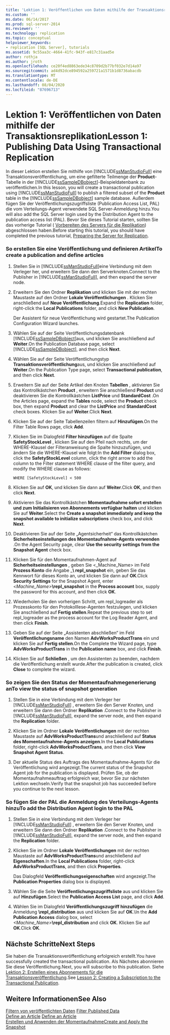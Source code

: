 ```yaml
---
title: 'Lektion 1: Veröffentlichen von Daten mithilfe der Transaktionsreplikation | Microsoft-Dokumentation'
ms.custom: ''
ms.date: 06/14/2017
ms.prod: sql-server-2014
ms.reviewer: ''
ms.technology: replication
ms.topic: conceptual
helpviewer_keywords:
- replication [SQL Server], tutorials
ms.assetid: 9c55aa3c-4664-41fc-943f-e817c31aad5e
author: rothja
ms.author: jroth
ms.openlocfilehash: ce20f4ed8863ede34c8709d2b77bf032e7d14a97
ms.sourcegitcommit: ad4d92dce894592a259721a1571b1d8736abacdb
ms.translationtype: MT
ms.contentlocale: de-DE
ms.lasthandoff: 08/04/2020
ms.locfileid: "87696713"
---
```

# <a name="lesson-1-publishing-data-using-transactional-replication"></a><span data-ttu-id="a6eee-102">Lektion 1: Veröffentlichen von Daten mithilfe der Transaktionsreplikation</span><span class="sxs-lookup"><span data-stu-id="a6eee-102">Lesson 1: Publishing Data Using Transactional Replication</span></span>
  <span data-ttu-id="a6eee-103"> In dieser Lektion erstellen Sie mithilfe von [!INCLUDE[ssManStudioFull](../../includes/ssmanstudiofull-md.md)] eine Transaktionsveröffentlichung, um eine gefilterte Teilmenge der **Product**-Tabelle in der [!INCLUDE[ssSampleDBobject](../../includes/sssampledbobject-md.md)]-Beispieldatenbank zu veröffentlichen.</span><span class="sxs-lookup"><span data-stu-id="a6eee-103">In this lesson, you will create a transactional publication using [!INCLUDE[ssManStudioFull](../../includes/ssmanstudiofull-md.md)] to publish a filtered subset of the **Product** table in the [!INCLUDE[ssSampleDBobject](../../includes/sssampledbobject-md.md)] sample database.</span></span> <span data-ttu-id="a6eee-104">Außerdem fügen Sie der Veröffentlichungszugriffsliste (Publication Access List, PAL) die vom Verteilungs-Agent verwendete SQL Server-Anmeldung hinzu.</span><span class="sxs-lookup"><span data-stu-id="a6eee-104">You will also add the SQL Server login used by the Distribution Agent to the publication access list (PAL).</span></span> <span data-ttu-id="a6eee-105">Bevor Sie dieses Tutorial starten, sollten Sie das vorherige Tutorial ( [Vorbereiten des Servers für die Replikation](tutorial-preparing-the-server-for-replication.md)) abgeschlossen haben.</span><span class="sxs-lookup"><span data-stu-id="a6eee-105">Before starting this tutorial, you should have completed the previous tutorial, [Preparing the Server for Replication](tutorial-preparing-the-server-for-replication.md).</span></span>  
  
### <a name="to-create-a-publication-and-define-articles"></a><span data-ttu-id="a6eee-106">So erstellen Sie eine Veröffentlichung und definieren Artikel</span><span class="sxs-lookup"><span data-stu-id="a6eee-106">To create a publication and define articles</span></span>  
  
1.  <span data-ttu-id="a6eee-107">Stellen Sie in [!INCLUDE[ssManStudioFull](../../includes/ssmanstudiofull-md.md)]eine Verbindung mit dem Verleger her, und erweitern Sie dann den Serverknoten.</span><span class="sxs-lookup"><span data-stu-id="a6eee-107">Connect to the Publisher in [!INCLUDE[ssManStudioFull](../../includes/ssmanstudiofull-md.md)], and then expand the server node.</span></span>  
  
2.  <span data-ttu-id="a6eee-108">Erweitern Sie den Ordner **Replikation** und klicken Sie mit der rechten Maustaste auf den Ordner **Lokale Veröffentlichungen** . Klicken Sie anschließend auf **Neue Veröffentlichung**.</span><span class="sxs-lookup"><span data-stu-id="a6eee-108">Expand the **Replication** folder, right-click the **Local Publications** folder, and click **New Publication**.</span></span>  
  
     <span data-ttu-id="a6eee-109">Der Assistent für neue Veröffentlichung wird gestartet.</span><span class="sxs-lookup"><span data-stu-id="a6eee-109">The Publication Configuration Wizard launches.</span></span>  
  
3.  <span data-ttu-id="a6eee-110">Wählen Sie auf der Seite Veröffentlichungsdatenbank [!INCLUDE[ssSampleDBobject](../../includes/sssampledbobject-md.md)]aus, und klicken Sie anschließend auf **Weiter**.</span><span class="sxs-lookup"><span data-stu-id="a6eee-110">On the Publication Database page, select [!INCLUDE[ssSampleDBobject](../../includes/sssampledbobject-md.md)], and then click **Next**.</span></span>  
  
4.  <span data-ttu-id="a6eee-111">Wählen Sie auf der Seite Veröffentlichungstyp **Transaktionsveröffentlichung**aus, und klicken Sie anschließend auf **Weiter**.</span><span class="sxs-lookup"><span data-stu-id="a6eee-111">On the Publication Type page, select **Transactional publication**, and then click **Next**.</span></span>  
  
5.  <span data-ttu-id="a6eee-112">Erweitern Sie auf der Seite Artikel den Knoten **Tabellen** , aktivieren Sie das Kontrollkästchen **Product** , erweitern Sie anschließend **Product** und deaktivieren Sie die Kontrollkästchen **ListPrice** und **StandardCost** .</span><span class="sxs-lookup"><span data-stu-id="a6eee-112">On the Articles page, expand the **Tables** node, select the **Product** check box, then expand **Product** and clear the **ListPrice** and **StandardCost** check boxes.</span></span> <span data-ttu-id="a6eee-113">Klicken Sie auf **Weiter**.</span><span class="sxs-lookup"><span data-stu-id="a6eee-113">Click **Next**.</span></span>  
  
6.  <span data-ttu-id="a6eee-114">Klicken Sie auf der Seite Tabellenzeilen filtern auf **Hinzufügen**.</span><span class="sxs-lookup"><span data-stu-id="a6eee-114">On the Filter Table Rows page, click **Add**.</span></span>  
  
7.  <span data-ttu-id="a6eee-115">Klicken Sie im Dialogfeld **Filter hinzufügen** auf die Spalte **SafetyStockLevel** , klicken Sie auf den Pfeil nach rechts, um der WHERE-Klausel der Filteranweisung die Spalte hinzuzufügen, und ändern Sie die WHERE-Klausel wie folgt:</span><span class="sxs-lookup"><span data-stu-id="a6eee-115">In the **Add Filter** dialog box, click the **SafetyStockLevel** column, click the right arrow to add the column to the Filter statement WHERE clause of the filter query, and modify the WHERE clause as follows:</span></span>  
  
    ```  
    WHERE [SafetyStockLevel] < 500  
    ```  
  
8.  <span data-ttu-id="a6eee-116">Klicken Sie auf **OK**, und klicken Sie dann auf **Weiter**.</span><span class="sxs-lookup"><span data-stu-id="a6eee-116">Click **OK**, and then click **Next**.</span></span>  
  
9. <span data-ttu-id="a6eee-117">Aktivieren Sie das Kontrollkästchen **Momentaufnahme sofort erstellen und zum Initialisieren von Abonnements verfügbar halten** und klicken Sie auf **Weiter**.</span><span class="sxs-lookup"><span data-stu-id="a6eee-117">Select the **Create a snapshot immediately and keep the snapshot available to initialize subscriptions** check box, and click **Next**.</span></span>  
  
10. <span data-ttu-id="a6eee-118">Deaktivieren Sie auf der Seite „Agentsicherheit“ das Kontrollkästchen **Sicherheitseinstellungen des Momentaufnahme-Agents verwenden** .</span><span class="sxs-lookup"><span data-stu-id="a6eee-118">On the Agent Security page, clear **Use the security settings from the Snapshot Agent** check box.</span></span>  
  
11. <span data-ttu-id="a6eee-119">Klicken Sie für den Momentaufnahmen-Agent auf **Sicherheitseinstellungen** , geben Sie \<_Machine_Name> im Feld **Prozess Konto** die Angabe _**\ repl_snapshot** ein, geben Sie das Kennwort für dieses Konto an, und klicken Sie dann auf **OK**.</span><span class="sxs-lookup"><span data-stu-id="a6eee-119">Click **Security Settings** for the Snapshot Agent, enter \<_Machine_Name>_**\repl_snapshot** in the **Process account** box, supply the password for this account, and then click **OK**.</span></span>  
  
12. <span data-ttu-id="a6eee-120">Wiederholen Sie den vorherigen Schritt, um repl_logreader als Prozesskonto für den Protokolllese-Agenten festzulegen, und klicken Sie anschließend auf **Fertig stellen**.</span><span class="sxs-lookup"><span data-stu-id="a6eee-120">Repeat the previous step to set repl_logreader as the process account for the Log Reader Agent, and then click **Finish**.</span></span>  
  
13. <span data-ttu-id="a6eee-121">Geben Sie auf der Seite „Assistenten abschließen“ im Feld **Veröffentlichungsname** den Namen **AdvWorksProductTrans** ein und klicken Sie auf **Fertig stellen**.</span><span class="sxs-lookup"><span data-stu-id="a6eee-121">On the Complete the Wizard page, type **AdvWorksProductTrans** in the **Publication name** box, and click **Finish**.</span></span>  
  
14. <span data-ttu-id="a6eee-122">Klicken Sie auf **Schließen** , um den Assistenten zu beenden, nachdem die Veröffentlichung erstellt wurde.</span><span class="sxs-lookup"><span data-stu-id="a6eee-122">After the publication is created, click **Close** to complete the wizard.</span></span>  
  
### <a name="to-view-the-status-of-snapshot-generation"></a><span data-ttu-id="a6eee-123">So zeigen Sie den Status der Momentaufnahmegenerierung an</span><span class="sxs-lookup"><span data-stu-id="a6eee-123">To view the status of snapshot generation</span></span>  
  
1.  <span data-ttu-id="a6eee-124">Stellen Sie in eine Verbindung mit dem Verleger her [!INCLUDE[ssManStudioFull](../../includes/ssmanstudiofull-md.md)] , erweitern Sie den Server Knoten, und erweitern Sie dann den Ordner **Replikation** .</span><span class="sxs-lookup"><span data-stu-id="a6eee-124">Connect to the Publisher in [!INCLUDE[ssManStudioFull](../../includes/ssmanstudiofull-md.md)], expand the server node, and then expand the **Replication** folder.</span></span>  
  
2.  <span data-ttu-id="a6eee-125">Klicken Sie im Ordner **Lokale Veröffentlichungen** mit der rechten Maustaste auf **AdvWorksProductTrans**und anschließend auf **Status des Momentaufnahme-Agents anzeigen**.</span><span class="sxs-lookup"><span data-stu-id="a6eee-125">In the **Local Publications** folder, right-click **AdvWorksProductTrans**, and then click **View Snapshot Agent Status**.</span></span>  
  
3.  <span data-ttu-id="a6eee-126">Der aktuelle Status des Auftrags des Momentaufnahme-Agents für die Veröffentlichung wird angezeigt.</span><span class="sxs-lookup"><span data-stu-id="a6eee-126">The current status of the Snapshot Agent job for the publication is displayed.</span></span> <span data-ttu-id="a6eee-127">Prüfen Sie, ob der Momentaufnahmeauftrag erfolgreich war, bevor Sie zur nächsten Lektion wechseln.</span><span class="sxs-lookup"><span data-stu-id="a6eee-127">Verify that the snapshot job has succeeded before you continue to the next lesson.</span></span>  
  
### <a name="to-add-the-distribution-agent-login-to-the-pal"></a><span data-ttu-id="a6eee-128">So fügen Sie der PAL die Anmeldung des Verteilungs-Agents hinzu</span><span class="sxs-lookup"><span data-stu-id="a6eee-128">To add the Distribution Agent login to the PAL</span></span>  
  
1.  <span data-ttu-id="a6eee-129">Stellen Sie in eine Verbindung mit dem Verleger her [!INCLUDE[ssManStudioFull](../../includes/ssmanstudiofull-md.md)] , erweitern Sie den Server Knoten, und erweitern Sie dann den Ordner **Replikation** .</span><span class="sxs-lookup"><span data-stu-id="a6eee-129">Connect to the Publisher in [!INCLUDE[ssManStudioFull](../../includes/ssmanstudiofull-md.md)], expand the server node, and then expand the **Replication** folder.</span></span>  
  
2.  <span data-ttu-id="a6eee-130">Klicken Sie im Ordner **Lokale Veröffentlichungen** mit der rechten Maustaste auf **AdvWorksProductTrans**und anschließend auf **Eigenschaften**.</span><span class="sxs-lookup"><span data-stu-id="a6eee-130">In the **Local Publications** folder, right-click **AdvWorksProductTrans**, and then click **Properties**.</span></span>  
  
     <span data-ttu-id="a6eee-131">Das Dialogfeld **Veröffentlichungseigenschaften** wird angezeigt.</span><span class="sxs-lookup"><span data-stu-id="a6eee-131">The **Publication Properties** dialog box is displayed.</span></span>  
  
3.  <span data-ttu-id="a6eee-132">Wählen Sie die Seite **Veröffentlichungszugriffsliste** aus und klicken Sie auf **Hinzufügen**.</span><span class="sxs-lookup"><span data-stu-id="a6eee-132">Select the **Publication Access List** page, and click **Add**.</span></span>  
  
4.  <span data-ttu-id="a6eee-133">Wählen Sie im Dialogfeld **Veröffentlichungszugriff hinzufügen** die Anmeldung _<Computername>_**\repl_distribution** aus und klicken Sie auf **OK**.</span><span class="sxs-lookup"><span data-stu-id="a6eee-133">\In the **Add Publication Access** dialog box, select _<Machine_Name>_**\repl_distribution** and click **OK**.</span></span> <span data-ttu-id="a6eee-134">Klicken Sie auf **OK**.</span><span class="sxs-lookup"><span data-stu-id="a6eee-134">Click **OK**.</span></span>  
  
## <a name="next-steps"></a><span data-ttu-id="a6eee-135">Nächste Schritte</span><span class="sxs-lookup"><span data-stu-id="a6eee-135">Next Steps</span></span>  
 <span data-ttu-id="a6eee-136">Sie haben die Transaktionsveröffentlichung erfolgreich erstellt.</span><span class="sxs-lookup"><span data-stu-id="a6eee-136">You have successfully created the transactional publication.</span></span> <span data-ttu-id="a6eee-137">Als Nächstes abonnieren Sie diese Veröffentlichung.</span><span class="sxs-lookup"><span data-stu-id="a6eee-137">Next, you will subscribe to this publication.</span></span> <span data-ttu-id="a6eee-138">Siehe [Lektion 2: Erstellen eines Abonnements für die Transaktionsveröffentlichung](lesson-2-creating-a-subscription-to-the-transactional-publication.md).</span><span class="sxs-lookup"><span data-stu-id="a6eee-138">See [Lesson 2: Creating a Subscription to the Transactional Publication](lesson-2-creating-a-subscription-to-the-transactional-publication.md).</span></span>  
  
## <a name="see-also"></a><span data-ttu-id="a6eee-139">Weitere Informationen</span><span class="sxs-lookup"><span data-stu-id="a6eee-139">See Also</span></span>  
 <span data-ttu-id="a6eee-140">[Filtern von veröffentlichten Daten](publish/filter-published-data.md) </span><span class="sxs-lookup"><span data-stu-id="a6eee-140">[Filter Published Data](publish/filter-published-data.md) </span></span>  
 <span data-ttu-id="a6eee-141">[Define an Article](publish/define-an-article.md) </span><span class="sxs-lookup"><span data-stu-id="a6eee-141">[Define an Article](publish/define-an-article.md) </span></span>  
 [<span data-ttu-id="a6eee-142">Erstellen und Anwenden der Momentaufnahme</span><span class="sxs-lookup"><span data-stu-id="a6eee-142">Create and Apply the Snapshot</span></span>](create-and-apply-the-snapshot.md)  
  
  
